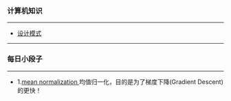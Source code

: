 ### 计算机知识

----
- [设计模式](notes/设计模式.md)


----
### 每日小段子
----
- 1.[mean normalization ](#)均值归一化，目的是为了梯度下降(Gradient Descent)的更快！

